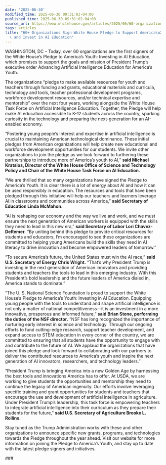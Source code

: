 ```yaml
---
date: '2025-06-30'
modified_time: 2025-06-30 09:31:03-04:00
published_time: 2025-06-30 09:31:02-04:00
source_url: https://www.whitehouse.gov/articles/2025/06/60-organizations-sign-white-house-pledge-to-support-americas-youth-and-invest-in-ai-education/
tags: articles
title: "60+ Organizations Sign White House Pledge to Support America\u2019s Youth\
  \ and Invest in AI Education"
---
```

 
WASHINGTON, DC – Today, over 60 organizations are the first signers of
the White House’s Pledge to America’s Youth: Investing in AI Education,
which promises to support the goals and mission of President Trump’s
executive order Advancing Artificial Intelligence Education for
America’s Youth.

The organizations “pledge to make available resources for youth and
teachers through funding and grants, educational materials and
curricula, technology and tools, teacher professional development
programs, workforce development resources, and/or technical expertise
and mentorship” over the next four years, working alongside the White
House Task Force on Artificial Intelligence Education. Together, the
Pledge will help make AI education accessible to K-12 students across
the country, sparking curiosity in the technology and preparing the
next-generation for an AI-enabled economy.

“Fostering young people’s interest and expertise in artificial
intelligence is crucial to maintaining American technological dominance.
These initial pledges from American organizations will help create new
educational and workforce development opportunities for our students. We
invite other organizations to join the pledge as we look forward to
furthering these partnerships to introduce more of America’s youth to
AI,” **said Michael Kratsios, Director of the White House Office of
Science and Technology Policy and Chair of the White House Task Force on
AI Education.**

“We are thrilled that so many organizations have signed the Pledge to
America’s Youth. It is clear there is a lot of energy about AI and how
it can be used responsibly in education. The resources and tools that
have been pledged through this initiative will help our teachers and
learners leverage AI in classrooms and communities across America,”
**said Secretary of Education Linda McMahon.**

“AI is reshaping our economy and the way we live and work, and we must
ensure the next generation of American workers is equipped with the
skills they need to lead in this new era,” **said Secretary of Labor
Lori Chavez-DeRemer.** “By uniting behind this pledge to provide
critical resources for students and educators, I’m encouraged to see
these organizations are committed to helping young Americans build the
skills they need in AI literacy to drive innovation and become empowered
leaders of tomorrow.”

“To secure America’s future, the United States must win the AI race,”
**said U.S. Secretary of Energy Chris Wright.** “That’s why President
Trump is investing in the next generation of American innovators and
providing students and teachers the tools to lead in this emerging
industry. With this President’s bold leadership and the future leaders
of America dialed in, America stands to dominate.”

“The U. S. National Science Foundation is proud to support the White
House’s Pledge to America’s Youth: Investing in AI Education. Equipping
young people with the tools to understand and shape artificial
intelligence is not only a matter of national competitiveness—it is an
investment in a more innovative, prosperous and informed future,” **said
Brian Stone, performing the duties of the NSF director.** “NSF has long
recognized the importance of nurturing early interest in science and
technology. Through our ongoing efforts to fund cutting-edge research,
support teacher development, and expand access to STEM education in
every corner of the country, we are committed to ensuring that all
students have the opportunity to engage with and contribute to the
future of AI. We applaud the organizations that have joined this pledge
and look forward to collaborating with our partners to deliver the
contributed resources to America’s youth and inspire the next generation
of AI innovators, researchers, and technology leaders.”

“President Trump is bringing America into a new Golden Age by harnessing
the best tools and innovations America has to offer. At USDA, we are
working to give students the opportunities and mentorship they need to
continue the legacy of American ingenuity. Our efforts involve
leveraging specific training and grant opportunities for students and
teachers that encourage the use and development of artificial
intelligence in agriculture. Under President Trump’s leadership, this
task force is empowering teachers to integrate artificial intelligence
into their curriculum as they prepare their students for the future,”
**said U.S. Secretary of Agriculture Brooke L. Rollins.**

Stay tuned as the Trump Administration works with these and other
organizations to announce specific new grants, programs, and
technologies towards the Pledge throughout the year ahead. Visit our
website for more information on joining the Pledge to America’s Youth,
and stay up to date with the latest pledge signers and initiatives.

\###
